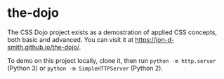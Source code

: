 # the-dojo
The CSS Dojo project exists as a demostration of applied CSS concepts,
both basic and advanced. You can visit it at https://jon-d-smith.github.io/the-dojo/.

To demo on this project locally, clone it, then run `python -m http.server` (Python 3) or `python -m SimpleHTTPServer` (Python 2).
